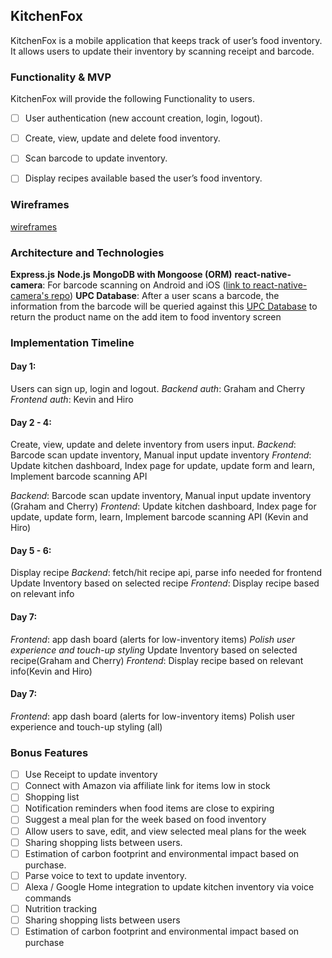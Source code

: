 ## KitchenFox
KitchenFox is a mobile application that keeps track of user’s food inventory. It allows users to update their inventory by scanning receipt and barcode.   

### Functionality & MVP
KitchenFox will provide the following Functionality to users.
- [ ] User authentication (new account creation, login, logout).
- [ ] Create, view, update and delete food inventory.
- [ ] Scan barcode to update inventory.
- [ ] Display recipes available based the user’s food inventory.



### Wireframes
[wireframes]("https://github.com/hobara/kitchenFox/tree/master/docs/wireframes")


### Architecture and Technologies
**Express.js**
**Node.js**
**MongoDB with Mongoose (ORM)**
**react-native-camera**: For barcode scanning on Android and iOS ([link to react-native-camera's repo](https://github.com/lwansbrough/react-native-camera/blob/master/README.md))
**UPC Database**: After a user scans a barcode, the information from the barcode will be queried against this [UPC Database](https://upcdatabase.org) to return the product name on the add item to food inventory screen


### Implementation Timeline  
#### Day 1:
Users can sign up, login and logout.
*Backend auth*: Graham and Cherry
*Frontend auth*: Kevin and Hiro

#### Day 2 - 4:
Create, view, update and delete inventory from users input.
*Backend*: Barcode scan update inventory, Manual input update inventory
*Frontend*: Update kitchen dashboard, Index page for update, update form and learn, Implement barcode scanning API

*Backend*: Barcode scan update inventory, Manual input update inventory (Graham and Cherry)
*Frontend*: Update kitchen dashboard, Index page for update, update form, learn, Implement barcode scanning API (Kevin and Hiro)

#### Day 5 - 6:
Display recipe
*Backend*: fetch/hit recipe api, parse info needed for frontend
		Update Inventory based on selected recipe
*Frontend*: Display recipe based on relevant info

#### Day 7:
*Frontend*: app dash board (alerts for low-inventory items)
*Polish user experience and touch-up styling*
		Update Inventory based on selected recipe(Graham and Cherry)
*Frontend*: Display recipe based on relevant info(Kevin and Hiro)

#### Day 7:
*Frontend*: app dash board (alerts for low-inventory items)
Polish user experience and touch-up styling (all)

### Bonus Features
- [ ] Use Receipt to update inventory
- [ ] Connect with Amazon via affiliate link for items low in stock
- [ ] Shopping list
- [ ] Notification reminders when food items are close to expiring
- [ ] Suggest a meal plan for the week based on food inventory
- [ ] Allow users to save, edit, and view selected meal plans for the week
- [ ] Sharing shopping lists between users.  
- [ ] Estimation of carbon footprint and environmental impact based on purchase.
- [ ] Parse voice to text to update inventory.
- [ ] Alexa / Google Home integration to update kitchen inventory via voice commands
- [ ] Nutrition tracking
- [ ] Sharing shopping lists between users
- [ ] Estimation of carbon footprint and environmental impact based on purchase
